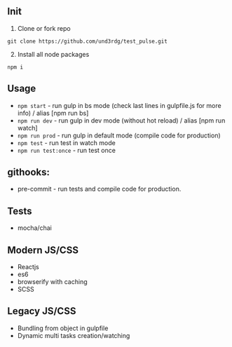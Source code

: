 ## Init
1. Clone or fork repo
```
git clone https://github.com/und3rdg/test_pulse.git
```

2. Install all node packages
```
npm i
```

## Usage

* `npm start` - run gulp in bs mode (check last lines in gulpfile.js for more info) / alias [npm run bs]
* `npm run dev` - run gulp in dev mode (without hot reload) / alias [npm run watch]
* `npm run prod` - run gulp in default mode (compile code for production)
* `npm test` - run test in watch mode
* `npm run test:once` - run test once




## githooks:

* pre-commit -  run tests and compile code for production.



## Tests
* mocha/chai



## Modern JS/CSS
* Reactjs
* es6
* browserify with caching
* SCSS



## Legacy JS/CSS

* Bundling from object in gulpfile
* Dynamic multi tasks creation/watching
